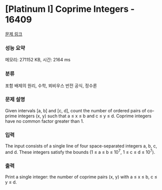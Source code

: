 # [Platinum I] Coprime Integers - 16409 

[문제 링크](https://www.acmicpc.net/problem/16409) 

### 성능 요약

메모리: 271152 KB, 시간: 2164 ms

### 분류

포함 배제의 원리, 수학, 뫼비우스 반전 공식, 정수론

### 문제 설명

<p>Given intervals [a, b] and [c, d], count the number of ordered pairs of co-prime integers (x, y) such that a ≤ x ≤ b and c ≤ y ≤ d. Coprime integers have no common factor greater than 1.</p>

### 입력 

 <p>The input consists of a single line of four space-separated integers a, b, c, and d. These integers satisfy the bounds (1 ≤ a ≤ b ≤ 10<sup>7</sup>, 1 ≤ c ≤ d ≤ 10<sup>7</sup>).</p>

### 출력 

 <p>Print a single integer: the number of coprime pairs (x, y) with a ≤ x ≤ b, c ≤ y ≤ d.</p>

